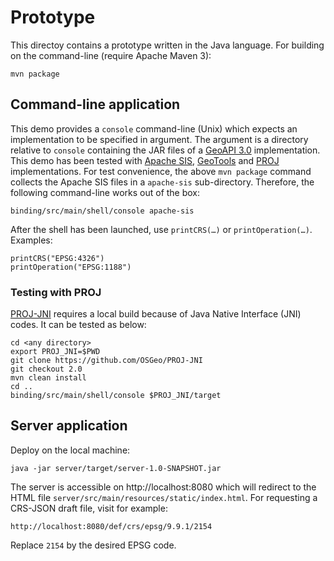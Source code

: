 # Prototype

This directoy contains a prototype written in the Java language.
For building on the command-line (require Apache Maven 3):

```shell
mvn package
```

## Command-line application
This demo provides a `console` command-line (Unix) which expects an implementation to be specified in argument.
The argument is a directory relative to `console` containing the JAR files of a [GeoAPI 3.0](https://www.geoapi.org/) implementation.
This demo has been tested with [Apache SIS](https://sis.apache.org/), [GeoTools](https://github.com/Geomatys/geoapi-gt-wrappers) and
[PROJ](https://github.com/OSGeo/PROJ-JNI) implementations.
For test convenience, the above `mvn package` command collects the Apache SIS files in a `apache-sis` sub-directory.
Therefore, the following command-line works out of the box:

```shell
binding/src/main/shell/console apache-sis
```

After the shell has been launched, use `printCRS(…)` or `printOperation(…)`.
Examples:

```
printCRS("EPSG:4326")
printOperation("EPSG:1188")
```


### Testing with PROJ
[PROJ-JNI](https://github.com/OSGeo/PROJ-JNI) requires a local build
because of Java Native Interface (JNI) codes.
It can be tested as below:

```
cd <any directory>
export PROJ_JNI=$PWD
git clone https://github.com/OSGeo/PROJ-JNI
git checkout 2.0
mvn clean install
cd ..
binding/src/main/shell/console $PROJ_JNI/target
```


## Server application
Deploy on the local machine:

```
java -jar server/target/server-1.0-SNAPSHOT.jar
```

The server is accessible on http://localhost:8080 which will redirect
to the HTML file `server/src/main/resources/static/index.html`.
For requesting a CRS-JSON draft file, visit for example:

```
http://localhost:8080/def/crs/epsg/9.9.1/2154
```

Replace `2154` by the desired EPSG code.
